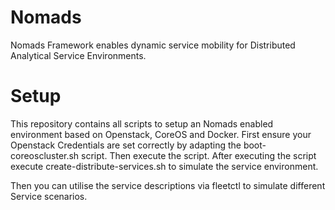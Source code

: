 Nomads
======

Nomads Framework enables dynamic service mobility for Distributed Analytical Service Environments.

Setup
=====

This repository contains all scripts to setup an Nomads enabled environment based on Openstack, CoreOS and Docker. First
ensure your Openstack Credentials are set correctly by adapting the boot-coreoscluster.sh script. Then execute the script.
After executing the script execute create-distribute-services.sh to simulate the service environment.

Then you can utilise the service descriptions via fleetctl to simulate different Service scenarios.


